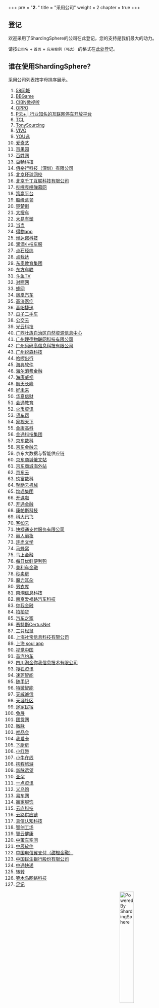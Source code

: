 +++
pre = "<b>2. </b>"
title = "采用公司"
weight = 2
chapter = true
+++

## 登记

欢迎采用了ShardingSphere的公司在此登记，您的支持是我们最大的动力。

请按`公司名` + `首页` + `应用案例（可选）` 的格式在[此处](https://github.com/sharding-sphere/sharding-sphere/issues/234)登记。

## 谁在使用ShardingSphere?

采用公司列表按字母排序展示。

1. <a href="https://bj.58.com/" rel="nofollow">58同城</a> 
1. <a href="https://www.bbgameonline.com/" rel="nofollow">BBGame</a>
1. <a href="http://www.cibnvst.com/" rel="nofollow">CIBN微视听</a>
1. <a href="https://www.oppo.com/" rel="nofollow">OPPO</a>
1. <a href="https://4pyun.com/" rel="nofollow">P云+ | 行业知名的互联网停车开放平台</a>
1. <a href="https://www.tcl.com/" rel="nofollow">TCL</a>
1. <a href="https://TonySourcing.com/" rel="nofollow">TonySourcing</a>
1. <a href="https://www.vivo.com/" rel="nofollow">VIVO</a>
1. <a href="https://www.youx.mobi/" rel="nofollow">YOU选</a>
1. <a href="https://www.iqiyi.com/" rel="nofollow">爱奇艺</a>
1. <a href="http://www.pagoda.com.cn/" rel="nofollow">百果园</a>
1. <a href="https://www.baixing.com/" rel="nofollow">百姓网</a>
1. <a href="http://www.sdbaichang.com/" rel="nofollow">百畅科技</a>
1. <a href="https://innoways.com/" rel="nofollow">佰裕行科技（深圳）有限公司</a>
1. <a href="http://www.hqwx.com/" rel="nofollow">北京环球网校</a>
1. <a href="http://caas.com.cn/" rel="nofollow">北京千丁互联科技有限公司</a>
1. <a href="https://www.bilibili.com/" rel="nofollow">哔哩哔哩弹幕网</a>
1. <a href="https://www.cypfintech.com/" rel="nofollow">策赢平台</a>
1. <a href="https://www.chaojilanling.cn/" rel="nofollow">超级蓝领</a>
1. <a href="https://www.chuchujie.com/" rel="nofollow">楚楚街</a>
1. <a href="https://www.souche.com/" rel="nofollow">大搜车</a>
1. <a href="https://www.dayi35.com/" rel="nofollow">大易有塑</a>
1. <a href="http://www.dangdang.com/" rel="nofollow">当当</a>
1. <a href="https://poizon.com/" rel="nofollow">得物app</a>
1. <a href="http://www.didano.com/" rel="nofollow">谛达诺科技</a>
1. <a href="https://www.didiglobal.com/" rel="nofollow">滴滴小桔车服</a>
1. <a href="https://www.okayzhihui.com/" rel="nofollow">点石经纬</a>
1. <a href="https://www.dianwoda.com/" rel="nofollow">点我达</a>
1. <a href="http://edu.dongao.com/" rel="nofollow">东奥教育集团</a>
1. <a href="http://www.dongfang789.com/" rel="nofollow">东方车联</a>
1. <a href="https://www.douyu.com/" rel="nofollow">斗鱼TV</a>
1. <a href="https://www.duia.com/" rel="nofollow">对啊网</a>
1. <a href="https://www.newbeescm.com/" rel="nofollow">蜂网</a>
1. <a href="https://auto.ifeng.com/" rel="nofollow">凤凰汽车</a>
1. <a href="http://www.gaojihealth.com/" rel="nofollow">高济医疗</a>
1. <a href="http://www.19pay.com.cn/" rel="nofollow">高阳捷迅</a>
1. <a href="https://www.guazi.com/" rel="nofollow">瓜子二手车</a>
1. <a href="http://www.dtchuxing.com/" rel="nofollow">公交云</a>
1. <a href="https://www.raycloud.com/" rel="nofollow">光云科技</a>
1. <a href="http://dnr.gxzf.gov.cn/" rel="nofollow">广西壮族自治区自然资源信息中心</a>
1. <a href="http://www.iotlead.com/" rel="nofollow">广州理德物联网科技有限公司</a>
1. <a href="http://www.mamagao.cn/" rel="nofollow">广州码码高信息科技有限公司</a>
1. <a href="https://www.elelive.net/" rel="nofollow">广州锐森科技</a>
1. <a href="https://www.helloglobal.com/" rel="nofollow">哈啰出行</a>
1. <a href="http://www.hydee.cn/" rel="nofollow">海典软件</a>
1. <a href="https://www.haiercash.com/" rel="nofollow">海尔消费金融</a>
1. <a href="https://www.hikvision.com/" rel="nofollow">海康威视</a>
1. <a href="http://www.ascf.com.cn/" rel="nofollow">航天长峰</a>
1. <a href="http://www.100tal.com/" rel="nofollow">好未来</a>
1. <a href="https://www.huaxiafinance.com/" rel="nofollow">华夏信财</a>
1. <a href="https://willclass.com/" rel="nofollow">会通教育</a>
1. <a href="https://www.huobiinfo.com/" rel="nofollow">火币资讯</a>
1. <a href="http://www.huochebang.com/" rel="nofollow">货车帮</a>
1. <a href="http://www.hiveview.com/" rel="nofollow">家视天下</a>
1. <a href="http://www.kingcome.cn/" rel="nofollow">金康高科</a>
1. <a href="http://www.jtkjbike.com/" rel="nofollow">金通科技集团</a>
1. <a href="https://www.jddglobal.com/" rel="nofollow">京东数科</a>
1. <a href="https://www.jdfcloud.com/" rel="nofollow">京东金融云</a>
1. 京东大数据与智能供应链
1. <a href="https://www.jd.ru/" rel="nofollow">京东商城俄文站</a>
1. <a href="https://www.joybuy.com/" rel="nofollow">京东商城海外站</a>
1. <a href="https://www.jdcloud.com/cn/" rel="nofollow">京东云</a>
1. <a href="https://www.9fgroup.com/" rel="nofollow">玖富数科</a>
1. <a href="https://www.cloudm.com/" rel="nofollow">聚励云机械</a>
1. <a href="http://www.juneyao.com/" rel="nofollow">均瑶集团</a>
1. <a href="https://www.kaike.la/" rel="nofollow">开课啦</a>
1. <a href="https://www.ktjr.com/" rel="nofollow">开通金融</a>
1. <a href="http://www.compasshz.com/" rel="nofollow">康帕斯科技</a>
1. <a href="https://www.iflytek.com/" rel="nofollow">科大讯飞</a>
1. <a href="https://www.keruyun.com/" rel="nofollow">客如云</a>
1. <a href="https://www.kjtpay.com/" rel="nofollow">快捷通支付服务有限公司</a>
1. <a href="https://www.lrlz.com/" rel="nofollow">丽人丽妆</a>
1. <a href="http://read.zhulang.com/" rel="nofollow">连尚文学</a>
1. <a href="https://www.mafengwo.cn/" rel="nofollow">马蜂窝</a>
1. <a href="https://www.msxf.com/" rel="nofollow">马上金融</a>
1. <a href="https://www.missfresh.cn/" rel="nofollow">每日优鲜便利购</a>
1. <a href="https://www.mljr.com/" rel="nofollow">美利车金融</a>
1. <a href="https://www.miaomaifang.com/" rel="nofollow">秒卖房</a>
1. <a href="https://magicears.com.cn/" rel="nofollow">魔力耳朵</a>
1. <a href="https://www.nanyiku.com/" rel="nofollow">男衣库</a>
1. <a href="https://ruff.io/" rel="nofollow">南潮信息科技</a>
1. <a href="http://www.f6car.com/" rel="nofollow">南京爱福路汽车科技</a>
1. <a href="https://www.niiwoo.com/" rel="nofollow">你我金融</a>
1. <a href="https://www.ppdai.com/" rel="nofollow">拍拍贷</a>
1. <a href="https://www.autohome.com.cn/" rel="nofollow">汽车之家</a>
1. <a href="http://www.certusnet.com.cn/" rel="nofollow">赛特斯CertusNet</a>
1. <a href="http://www.3songshu.com/" rel="nofollow">三只松鼠</a>
1. <a href="https://www.shebaotong.com/" rel="nofollow">上海社宝信息科技有限公司</a>
1. <a href="https://www.soulapp.cn/" rel="nofollow">上海 soul app</a>
1. <a href="https://500px.me/" rel="nofollow">视觉中国</a>
1. <a href="https://www.01zhuanche.com/" rel="nofollow">首汽约车</a>
1. <a href="http://www.itaojin.cn/" rel="nofollow">四川淘金你我信息技术有限公司</a>
1. <a href="https://ss.sohu.com/" rel="nofollow">搜狐资讯</a>
1. <a href="https://www.supersoco.com/" rel="nofollow">速珂智能</a>
1. <a href="https://www.sui.com/" rel="nofollow">随手记</a>
1. <a href="https://www.trawe.cn/" rel="nofollow">特微智能</a>
1. <a href="https://www.itrus.com.cn/" rel="nofollow">天威诚信</a>
1. <a href="https://www.tianya.cn/" rel="nofollow">天涯社区</a>
1. <a href="https://www.tujia.com/" rel="nofollow">途家民宿</a>
1. <a href="https://www.rabbitpre.com/" rel="nofollow">兔展</a>
1. <a href="https://www.tuandai.com/" rel="nofollow">团贷网</a>
1. <a href="https://www.myweimai.com/" rel="nofollow">微脉</a>
1. <a href="https://www.vip.com/" rel="nofollow">唯品会</a>
1. <a href="https://www.51credit.com/" rel="nofollow">我爱卡</a>
1. <a href="https://www.xiachufang.com/" rel="nofollow">下厨房</a>
1. <a href="https://www.xiaohongchun.com/" rel="nofollow">小红唇</a>
1. <a href="https://www.xiaoniu88.com/" rel="nofollow">小牛在线</a>
1. <a href="https://www.ctrip.com/" rel="nofollow">携程旅游</a>
1. <a href="http://www.cyberplus.com.cn/" rel="nofollow">新脉远望</a>
1. <a href="http://www.yaduo.com/" rel="nofollow">亚朵</a>
1. <a href="https://www.yidianzixun.com/" rel="nofollow">一点资讯</a>
1. <a href="https://www.yiwugou.com/" rel="nofollow">义乌购</a>
1. <a href="https://www.yiche.com/" rel="nofollow">易车网</a>
1. <a href="http://www.eeka.cn/" rel="nofollow">赢家服饰</a>
1. <a href="http://www.cloudansys.com/" rel="nofollow">云庐科技</a>
1. <a href="http://www.yl-scm.com/" rel="nofollow">云路供应链</a>
1. <a href="http://www.zhenxinsafe.com/" rel="nofollow">真信认知科技</a>
1. <a href="http://www.izxcs.com/" rel="nofollow">智创工场</a>
1. <a href="https://www.zyhealth.com/" rel="nofollow">智云健康</a>
1. <a href="http://www.zcckj.com/" rel="nofollow">中策车空间</a>
1. <a href="http://jszcrj.com/" rel="nofollow">中辰软件</a>
1. <a href="https://www.bestpay.com.cn/" rel="nofollow">中国电信翼支付（甜橙金融）</a>
1. <a href="http://www.cmbc.com.cn/" rel="nofollow">中国民生银行股份有限公司</a>
1. <a href="https://www.zto.com/" rel="nofollow">中通快递</a>
1. <a href="https://www.zhuanzhuan.com/" rel="nofollow">转转</a>
1. <a href="https://www.zmn.cn/" rel="nofollow">啄木鸟网络科技</a>
1. <a href="https://www.fotoplace.cc/" rel="nofollow">足记</a>

<img src="https://shardingsphere.apache.org/community/image/powered-by.png" width = "30%" height = "30%" align="right" alt="Powered By ShardingSphere" />
